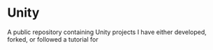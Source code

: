 # Unity
A public repository containing Unity projects I have either developed, forked, or followed a tutorial for
